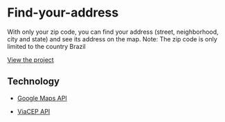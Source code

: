 # Find-your-address

With only your zip code, you can find your address (street, neighborhood, city and state) and see its address on the map.
Note: The zip code is only limited to the country Brazil

[View the project](https://mauriciomutte.github.io/Find-your-address/)

## Technology

- [Google Maps API](https://developers.google.com/maps/)

- [ViaCEP API](https://viacep.com.br/)
